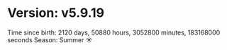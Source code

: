 # Version: v5.9.19
Time since birth: 2120 days, 50880 hours, 3052800 minutes, 183168000 seconds
Season: Summer ☀️
